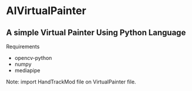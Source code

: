 # AIVirtualPainter
## A simple Virtual Painter Using Python Language

Requirements
- opencv-python
- numpy
- mediapipe

Note: import HandTrackMod file on VirtualPainter file.

